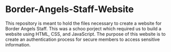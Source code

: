 # Border-Angels-Staff-Website

This repository is meant to hold the files necessary to create a website for Border Angels Staff. This was a schoo porject which required us to build a website using HTML, CSS, and JavaScript. The purpose of this website is to create an authentication process for secure members to access sensitive information.
